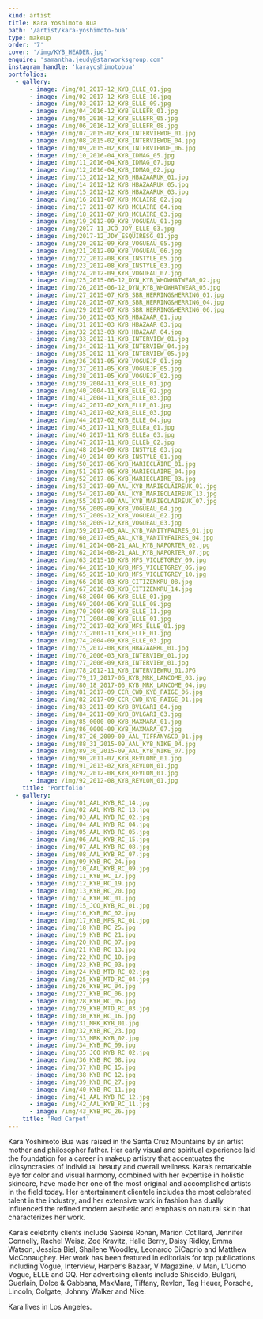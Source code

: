 ```yaml
---
kind: artist
title: Kara Yoshimoto Bua
path: '/artist/kara-yoshimoto-bua'
type: makeup
order: '7'
cover: '/img/KYB_HEADER.jpg'
enquire: 'samantha.jeudy@starworksgroup.com'
instagram_handle: 'karayoshimotobua'
portfolios:
  - gallery:
      - image: /img/01_2017-12_KYB_ELLE_01.jpg
      - image: /img/02_2017-12_KYB_ELLE_10.jpg
      - image: /img/03_2017-12_KYB_ELLE_09.jpg
      - image: /img/04_2016-12_KYB_ELLEFR_01.jpg
      - image: /img/05_2016-12_KYB_ELLEFR_05.jpg
      - image: /img/06_2016-12_KYB_ELLEFR_08.jpg
      - image: /img/07_2015-02_KYB_INTERVIEWDE_01.jpg
      - image: /img/08_2015-02_KYB_INTERVIEWDE_04.jpg
      - image: /img/09_2015-02_KYB_INTERVIEWDE_06.jpg
      - image: /img/10_2016-04_KYB_IDMAG_05.jpg
      - image: /img/11_2016-04_KYB_IDMAG_07.jpg
      - image: /img/12_2016-04_KYB_IDMAG_02.jpg
      - image: /img/13_2012-12_KYB_HBAZAARUK_01.jpg
      - image: /img/14_2012-12_KYB_HBAZAARUK_05.jpg
      - image: /img/15_2012-12_KYB_HBAZAARUK_03.jpg
      - image: /img/16_2011-07_KYB_MCLAIRE_02.jpg
      - image: /img/17_2011-07_KYB_MCLAIRE_04.jpg
      - image: /img/18_2011-07_KYB_MCLAIRE_03.jpg
      - image: /img/19_2012-09_KYB_VOGUEAU_01.jpg
      - image: /img/2017-11_JCO_JDY_ELLE_03.jpg
      - image: /img/2017-12_JDY_ESQUIRESG_01.jpg
      - image: /img/20_2012-09_KYB_VOGUEAU_05.jpg
      - image: /img/21_2012-09_KYB_VOGUEAU_06.jpg
      - image: /img/22_2012-08_KYB_INSTYLE_05.jpg
      - image: /img/23_2012-08_KYB_INSTYLE_03.jpg
      - image: /img/24_2012-09_KYB_VOGUEAU_07.jpg
      - image: /img/25_2015-06-12_DYN_KYB_WHOWHATWEAR_02.jpg
      - image: /img/26_2015-06-12_DYN_KYB_WHOWHATWEAR_05.jpg
      - image: /img/27_2015-07_KYB_SBR_HERRING&HERRING_01.jpg
      - image: /img/28_2015-07_KYB_SBR_HERRING&HERRING_04.jpg
      - image: /img/29_2015-07_KYB_SBR_HERRING&HERRING_06.jpg
      - image: /img/30_2013-03_KYB_HBAZAAR_01.jpg
      - image: /img/31_2013-03_KYB_HBAZAAR_03.jpg
      - image: /img/32_2013-03_KYB_HBAZAAR_04.jpg
      - image: /img/33_2012-11_KYB_INTERVIEW_01.jpg
      - image: /img/34_2012-11_KYB_INTERVIEW_04.jpg
      - image: /img/35_2012-11_KYB_INTERVIEW_05.jpg
      - image: /img/36_2011-05_KYB_VOGUEJP_01.jpg
      - image: /img/37_2011-05_KYB_VOGUEJP_05.jpg
      - image: /img/38_2011-05_KYB_VOGUEJP_02.jpg
      - image: /img/39_2004-11_KYB_ELLE_01.jpg
      - image: /img/40_2004-11_KYB_ELLE_02.jpg
      - image: /img/41_2004-11_KYB_ELLE_03.jpg
      - image: /img/42_2017-02_KYB_ELLE_01.jpg
      - image: /img/43_2017-02_KYB_ELLE_03.jpg
      - image: /img/44_2017-02_KYB_ELLE_04.jpg
      - image: /img/45_2017-11_KYB_ELLEa_01.jpg
      - image: /img/46_2017-11_KYB_ELLEa_03.jpg
      - image: /img/47_2017-11_KYB_ELLEb_02.jpg
      - image: /img/48_2014-09_KYB_INSTYLE_03.jpg
      - image: /img/49_2014-09_KYB_INSTYLE_01.jpg
      - image: /img/50_2017-06_KYB_MARIECLAIRE_01.jpg
      - image: /img/51_2017-06_KYB_MARIECLAIRE_04.jpg
      - image: /img/52_2017-06_KYB_MARIECLAIRE_03.jpg
      - image: /img/53_2017-09_AAL_KYB_MARIECLAIREUK_01.jpg
      - image: /img/54_2017-09_AAL_KYB_MARIECLAIREUK_13.jpg
      - image: /img/55_2017-09_AAL_KYB_MARIECLAIREUK_07.jpg
      - image: /img/56_2009-09_KYB_VOGUEAU_04.jpg
      - image: /img/57_2009-12_KYB_VOGUEAU_02.jpg
      - image: /img/58_2009-12_KYB_VOGUEAU_03.jpg
      - image: /img/59_2017-05_AAL_KYB_VANITYFAIRES_01.jpg
      - image: /img/60_2017-05_AAL_KYB_VANITYFAIRES_04.jpg
      - image: /img/61_2014-08-21_AAL_KYB_NAPORTER_02.jpg
      - image: /img/62_2014-08-21_AAL_KYB_NAPORTER_07.jpg
      - image: /img/63_2015-10_KYB_MFS_VIOLETGREY_09.jpg
      - image: /img/64_2015-10_KYB_MFS_VIOLETGREY_05.jpg
      - image: /img/65_2015-10_KYB_MFS_VIOLETGREY_10.jpg
      - image: /img/66_2010-03_KYB_CITIZENKRU_08.jpg
      - image: /img/67_2010-03_KYB_CITIZENKRU_14.jpg
      - image: /img/68_2004-06_KYB_ELLE_01.jpg
      - image: /img/69_2004-06_KYB_ELLE_08.jpg
      - image: /img/70_2004-08_KYB_ELLE_11.jpg
      - image: /img/71_2004-08_KYB_ELLE_01.jpg
      - image: /img/72_2017-02_KYB_MFS_ELLE_01.jpg
      - image: /img/73_2001-11_KYB_ELLE_01.jpg
      - image: /img/74_2004-09_KYB_ELLE_03.jpg
      - image: /img/75_2012-08_KYB_HBAZAARRU_01.jpg
      - image: /img/76_2006-03_KYB_INTERVIEW_01.jpg
      - image: /img/77_2006-09_KYB_INTERVIEW_01.jpg
      - image: /img/78_2012-11_KYB_INTERVIEWRU_01.JPG
      - image: /img/79_17_2017-06_KYB_MRK_LANCOME_03.jpg
      - image: /img/80_18_2017-06_KYB_MRK_LANCOME_04.jpg
      - image: /img/81_2017-09_CCR_CWD_KYB_PAIGE_06.jpg
      - image: /img/82_2017-09_CCR_CWD_KYB_PAIGE_01.jpg
      - image: /img/83_2011-09_KYB_BVLGARI_04.jpg
      - image: /img/84_2011-09_KYB_BVLGARI_03.jpg
      - image: /img/85_0000-00_KYB_MAXMARA_01.jpg
      - image: /img/86_0000-00_KYB_MAXMARA_07.jpg
      - image: /img/87_26_2009-00_AAL_TIFFANY&CO_01.jpg
      - image: /img/88_31_2015-09_AAL_KYB_NIKE_04.jpg
      - image: /img/89_30_2015-09_AAL_KYB_NIKE_07.jpg
      - image: /img/90_2011-07_KYB_REVLONb_01.jpg
      - image: /img/91_2013-02_KYB_REVLON_01.jpg
      - image: /img/92_2012-08_KYB_REVLON_01.jpg
      - image: /img/92_2012-08_KYB_REVLON_01.jpg
    title: 'Portfolio'
  - gallery:
      - image: /img/01_AAL_KYB_RC_14.jpg
      - image: /img/02_AAL_KYB_RC_13.jpg
      - image: /img/03_AAL_KYB_RC_02.jpg
      - image: /img/04_AAL_KYB_RC_04.jpg
      - image: /img/05_AAL_KYB_RC_05.jpg
      - image: /img/06_AAL_KYB_RC_15.jpg
      - image: /img/07_AAL_KYB_RC_08.jpg
      - image: /img/08_AAL_KYB_RC_07.jpg
      - image: /img/09_KYB_RC_24.jpg
      - image: /img/10_AAL_KYB_RC_09.jpg
      - image: /img/11_KYB_RC_17.jpg
      - image: /img/12_KYB_RC_19.jpg
      - image: /img/13_KYB_RC_20.jpg
      - image: /img/14_KYB_RC_01.jpg
      - image: /img/15_JCO_KYB_RC_01.jpg
      - image: /img/16_KYB_RC_02.jpg
      - image: /img/17_KYB_MFS_RC_01.jpg
      - image: /img/18_KYB_RC_25.jpg
      - image: /img/19_KYB_RC_21.jpg
      - image: /img/20_KYB_RC_07.jpg
      - image: /img/21_KYB_RC_13.jpg
      - image: /img/22_KYB_RC_10.jpg
      - image: /img/23_KYB_RC_03.jpg
      - image: /img/24_KYB_MTD_RC_02.jpg
      - image: /img/25_KYB_MTD_RC_04.jpg
      - image: /img/26_KYB_RC_04.jpg
      - image: /img/27_KYB_RC_06.jpg
      - image: /img/28_KYB_RC_05.jpg
      - image: /img/29_KYB_MTD_RC_03.jpg
      - image: /img/30_KYB_RC_16.jpg
      - image: /img/31_MRK_KYB_01.jpg
      - image: /img/32_KYB_RC_23.jpg
      - image: /img/33_MRK_KYB_02.jpg
      - image: /img/34_KYB_RC_09.jpg
      - image: /img/35_JCO_KYB_RC_02.jpg
      - image: /img/36_KYB_RC_08.jpg
      - image: /img/37_KYB_RC_15.jpg
      - image: /img/38_KYB_RC_12.jpg
      - image: /img/39_KYB_RC_27.jpg
      - image: /img/40_KYB_RC_11.jpg
      - image: /img/41_AAL_KYB_RC_12.jpg
      - image: /img/42_AAL_KYB_RC_11.jpg
      - image: /img/43_KYB_RC_26.jpg
    title: 'Red Carpet'
---
```

Kara Yoshimoto Bua was raised in the Santa Cruz Mountains by an artist mother and philosopher father. Her early visual and spiritual experience laid the foundation for a career in makeup artistry that accentuates the idiosyncrasies of individual beauty and overall wellness. Kara’s remarkable eye for color and visual harmony, combined with her expertise in holistic skincare, have made her one of the most original and accomplished artists in the field today. Her entertainment clientele includes the most celebrated talent in the industry, and her extensive work in fashion has dually influenced the refined modern aesthetic and emphasis on natural skin that characterizes her work.

Kara’s celebrity clients include Saoirse Ronan, Marion Cotillard, Jennifer Connelly, Rachel Weisz, Zoe Kravitz, Halle Berry, Daisy Ridley, Emma Watson, Jessica Biel, Shailene Woodley, Leonardo DiCaprio and Matthew McConaughey. Her work has been featured in editorials for top publications including Vogue, Interview, Harper’s Bazaar, V Magazine, V Man, L’Uomo Vogue, ELLE and GQ. Her advertising clients include Shiseido, Bulgari, Guerlain, Dolce & Gabbana, MaxMara, Tiffany, Revlon, Tag Heuer, Porsche, Lincoln, Colgate, Johnny Walker and Nike.

Kara lives in Los Angeles.
